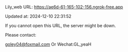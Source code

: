 Lily_web URL: https://ae6d-61-165-102-156.ngrok-free.app

Updated at: 2024-12-10 22:31:52

If you cannot open this URL, the server might be down.

Please contact: 

goley04@foxmail.com Or Wechat:GL_yeaH